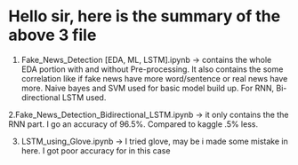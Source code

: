 # Hello sir, here is the summary of the above 3 file 

1. Fake_News_Detection [EDA, ML, LSTM].ipynb -> contains the whole EDA portion with and without Pre-processing. It also contains the some correlation like if fake news have more word/sentence or real news have more. Naive bayes and SVM used for basic model build up. For RNN, Bi-directional LSTM used.

2.Fake_News_Detection_Bidirectional_LSTM.ipynb -> it only contains the the RNN part. I go an accuracy of  96.5%. Compared to kaggle .5% less.

3. LSTM_using_Glove.ipynb -> I tried glove, may be i made some mistake in here. I got poor accuracy for in this case
